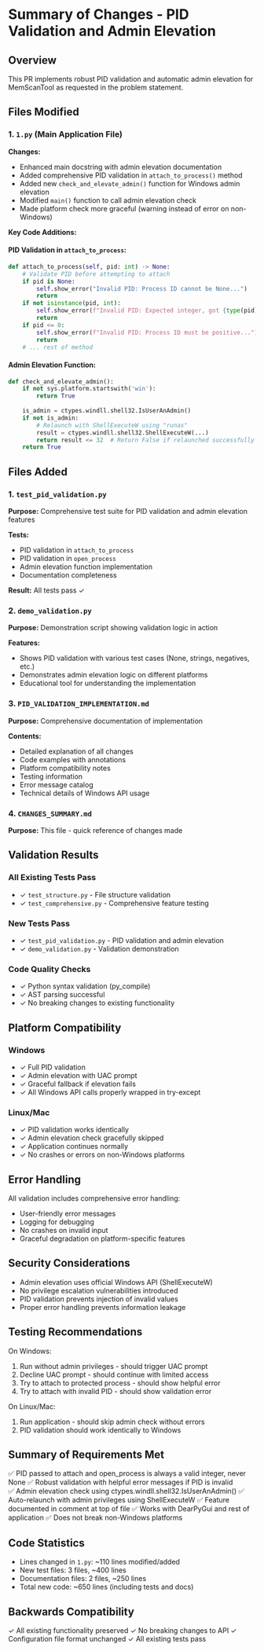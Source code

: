 # Summary of Changes - PID Validation and Admin Elevation

## Overview
This PR implements robust PID validation and automatic admin elevation for MemScanTool as requested in the problem statement.

## Files Modified

### 1. `1.py` (Main Application File)
**Changes:**
- Enhanced main docstring with admin elevation documentation
- Added comprehensive PID validation in `attach_to_process()` method
- Added new `check_and_elevate_admin()` function for Windows admin elevation
- Modified `main()` function to call admin elevation check
- Made platform check more graceful (warning instead of error on non-Windows)

**Key Code Additions:**

#### PID Validation in `attach_to_process`:
```python
def attach_to_process(self, pid: int) -> None:
    # Validate PID before attempting to attach
    if pid is None:
        self.show_error("Invalid PID: Process ID cannot be None...")
        return
    if not isinstance(pid, int):
        self.show_error(f"Invalid PID: Expected integer, got {type(pid).__name__}...")
        return
    if pid <= 0:
        self.show_error(f"Invalid PID: Process ID must be positive...")
        return
    # ... rest of method
```

#### Admin Elevation Function:
```python
def check_and_elevate_admin():
    if not sys.platform.startswith('win'):
        return True
    
    is_admin = ctypes.windll.shell32.IsUserAnAdmin()
    if not is_admin:
        # Relaunch with ShellExecuteW using "runas"
        result = ctypes.windll.shell32.ShellExecuteW(...)
        return result <= 32  # Return False if relaunched successfully
    return True
```

## Files Added

### 1. `test_pid_validation.py`
**Purpose:** Comprehensive test suite for PID validation and admin elevation features

**Tests:**
- PID validation in `attach_to_process`
- PID validation in `open_process`
- Admin elevation function implementation
- Documentation completeness

**Result:** All tests pass ✓

### 2. `demo_validation.py`
**Purpose:** Demonstration script showing validation logic in action

**Features:**
- Shows PID validation with various test cases (None, strings, negatives, etc.)
- Demonstrates admin elevation logic on different platforms
- Educational tool for understanding the implementation

### 3. `PID_VALIDATION_IMPLEMENTATION.md`
**Purpose:** Comprehensive documentation of implementation

**Contents:**
- Detailed explanation of all changes
- Code examples with annotations
- Platform compatibility notes
- Testing information
- Error message catalog
- Technical details of Windows API usage

### 4. `CHANGES_SUMMARY.md`
**Purpose:** This file - quick reference of changes made

## Validation Results

### All Existing Tests Pass
- ✓ `test_structure.py` - File structure validation
- ✓ `test_comprehensive.py` - Comprehensive feature testing

### New Tests Pass
- ✓ `test_pid_validation.py` - PID validation and admin elevation
- ✓ `demo_validation.py` - Validation demonstration

### Code Quality Checks
- ✓ Python syntax validation (py_compile)
- ✓ AST parsing successful
- ✓ No breaking changes to existing functionality

## Platform Compatibility

### Windows
- ✓ Full PID validation
- ✓ Admin elevation with UAC prompt
- ✓ Graceful fallback if elevation fails
- ✓ All Windows API calls properly wrapped in try-except

### Linux/Mac
- ✓ PID validation works identically
- ✓ Admin elevation check gracefully skipped
- ✓ Application continues normally
- ✓ No crashes or errors on non-Windows platforms

## Error Handling

All validation includes comprehensive error handling:
- User-friendly error messages
- Logging for debugging
- No crashes on invalid input
- Graceful degradation on platform-specific features

## Security Considerations

- Admin elevation uses official Windows API (ShellExecuteW)
- No privilege escalation vulnerabilities introduced
- PID validation prevents injection of invalid values
- Proper error handling prevents information leakage

## Testing Recommendations

On Windows:
1. Run without admin privileges - should trigger UAC prompt
2. Decline UAC prompt - should continue with limited access
3. Try to attach to protected process - should show helpful error
4. Try to attach with invalid PID - should show validation error

On Linux/Mac:
1. Run application - should skip admin check without errors
2. PID validation should work identically to Windows

## Summary of Requirements Met

✅ PID passed to attach and open_process is always a valid integer, never None
✅ Robust validation with helpful error messages if PID is invalid  
✅ Admin elevation check using ctypes.windll.shell32.IsUserAnAdmin()
✅ Auto-relaunch with admin privileges using ShellExecuteW
✅ Feature documented in comment at top of file
✅ Works with DearPyGui and rest of application
✅ Does not break non-Windows platforms

## Code Statistics

- Lines changed in `1.py`: ~110 lines modified/added
- New test files: 3 files, ~400 lines
- Documentation files: 2 files, ~250 lines
- Total new code: ~650 lines (including tests and docs)

## Backwards Compatibility

✓ All existing functionality preserved
✓ No breaking changes to API
✓ Configuration file format unchanged
✓ All existing tests pass

